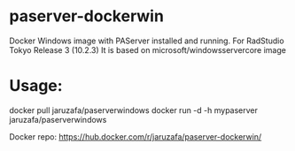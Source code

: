 # paserver-dockerwin
Docker Windows image with PAServer installed and running. For RadStudio Tokyo Release 3 (10.2.3)
It is based on microsoft/windowsservercore image

# Usage:
docker pull jaruzafa/paserverwindows
docker run -d -h mypaserver jaruzafa/paserverwindows

Docker repo: https://hub.docker.com/r/jaruzafa/paserver-dockerwin/
